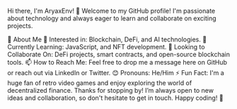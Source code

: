 Hi there, I'm AryaxEnv! 👋
Welcome to my GitHub profile! I'm passionate about technology and always eager to learn and collaborate on exciting projects.

🌟 About Me
👀 Interested in: Blockchain, DeFi, and AI technologies.
🌱 Currently Learning: JavaScript, and NFT development.
💞️ Looking to Collaborate On: DeFi projects, smart contracts, and open-source blockchain tools.
📫 How to Reach Me: Feel free to drop me a message here on GitHub or reach out via LinkedIn or Twitter.
😊 Pronouns: He/Him
⚡ Fun Fact: I'm a huge fan of retro video games and enjoy exploring the world of decentralized finance.
Thanks for stopping by! I’m always open to new ideas and collaboration, so don't hesitate to get in touch. Happy coding! 🚀
